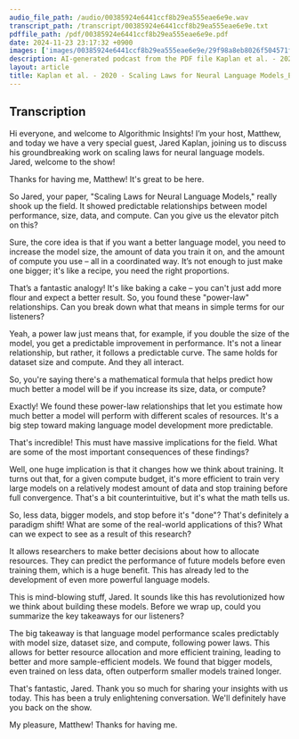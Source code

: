 ```yaml
---
audio_file_path: /audio/00385924e6441ccf8b29ea555eae6e9e.wav
transcript_path: /transcript/00385924e6441ccf8b29ea555eae6e9e.txt
pdffile_path: /pdf/00385924e6441ccf8b29ea555eae6e9e.pdf
date: 2024-11-23 23:17:32 +0900
images: ['images/00385924e6441ccf8b29ea555eae6e9e/29f98a8eb8026f504571f5294972bd2830581fd1dd6ea6504b906ce2ec143a6e.jpg', 'images/00385924e6441ccf8b29ea555eae6e9e/bfcacff8305b83aa68c164047d0b31e14d9b6acdb8774691d19930200dde2203.jpg', 'images/00385924e6441ccf8b29ea555eae6e9e/74a8f397eae5e0269615fcd7f7942f8994f6a9f058cb71e8d0bf91358841a274.jpg', 'images/00385924e6441ccf8b29ea555eae6e9e/14f24b804e26834da104af72b10037b93d2e6001e5a8628b1c20ec0bf7160bc4.jpg', 'images/00385924e6441ccf8b29ea555eae6e9e/dd18ccfc1f7a8a41a72dd6815228b89ffda3d74fb7c0846c02bc783361200eaf.jpg', 'images/00385924e6441ccf8b29ea555eae6e9e/04c7b6cb6f22cfd77ac2857d1685d3258b3b90dc1c48ed4d86e31be8eca363de.jpg', 'images/00385924e6441ccf8b29ea555eae6e9e/29fadd093631faef098da278de5d7fa2accf415295bf7c3351272147844aa55f.jpg', 'images/00385924e6441ccf8b29ea555eae6e9e/dfccb8fb17b93abe27880d23ec70d95be8ef4951e7f7592a59b382ed561efd37.jpg', 'images/00385924e6441ccf8b29ea555eae6e9e/f3ebdbce9a55e24250950ffe9a565b4fbcb1b50fd840989fe37c9e97b793dedf.jpg', 'images/00385924e6441ccf8b29ea555eae6e9e/5efb865c61202dd82f6570a6f0790e3bd22c2566831321a398b29eb1188711a2.jpg', 'images/00385924e6441ccf8b29ea555eae6e9e/194b2a43549fc13a57ffe77aa59e01c79f77131d4e17ea437308582d0c19c78f.jpg', 'images/00385924e6441ccf8b29ea555eae6e9e/403960a1adeeb0ef90fa2f63f21ee101ffb63b8dc46c0ca04e3e7d5dc663bab8.jpg', 'images/00385924e6441ccf8b29ea555eae6e9e/31c95e3c896295e9fcc248847f93b776931d5b15e65e4c98421cbd5ad54260f7.jpg', 'images/00385924e6441ccf8b29ea555eae6e9e/f1b8ab0992b18f46a9947218d5f3d2f91441a18c8cfc683562603e18c6a33197.jpg', 'images/00385924e6441ccf8b29ea555eae6e9e/deffde64c73764e22a43a5a778930b52c449a9b438cbce172b6f858dabe8a3e3.jpg', 'images/00385924e6441ccf8b29ea555eae6e9e/9fe6c2d74dc0370b79516be9af720abf2f7b6343be2244e518422bfb68d887e5.jpg', 'images/00385924e6441ccf8b29ea555eae6e9e/e189880eb16abf11f6f01d3eb660eb831764332e77ef2ed1f8b3523fe3ff5a6b.jpg', 'images/00385924e6441ccf8b29ea555eae6e9e/ecd65c735ca31b8517712e28a00becc63bada1bd9ff8ea03ffacb2ad129dbab6.jpg', 'images/00385924e6441ccf8b29ea555eae6e9e/6201c10f33882daeab608d26b69ae83a900a0f29340ac403b25d8db2897b7521.jpg', 'images/00385924e6441ccf8b29ea555eae6e9e/0c383ac77e868cb6e16d11a39239f70e18d5e4fc66b6b4f4622cf69ff56a40ee.jpg', 'images/00385924e6441ccf8b29ea555eae6e9e/e936e5bac703956bf7ba1ddca5b6a642f3639021b26ee07f6a37be35d919a413.jpg', 'images/00385924e6441ccf8b29ea555eae6e9e/337bd0e2dd8f9b15593d1a99347045fd882b716b2e0d4636941b24dfea58aeed.jpg', 'images/00385924e6441ccf8b29ea555eae6e9e/009108416bdd4ec6dbbc7f35f9d3c147ef0bc2f9795670116a87f7b028f647e5.jpg', 'images/00385924e6441ccf8b29ea555eae6e9e/fcda2af07a549affe3f7a0dac012e3a37c67acc7c3a34b6c62f4d18a38c6e726.jpg', 'images/00385924e6441ccf8b29ea555eae6e9e/d5126bd2c2fc729faf325bf6973dafafa1439337d415470b3bcec8af499c9aba.jpg', 'images/00385924e6441ccf8b29ea555eae6e9e/5ef912ccb280117d0d70ed438a899725e64609615632873185ec4df971d49d42.jpg', 'images/00385924e6441ccf8b29ea555eae6e9e/bc6fc15805a4871673a32b09e29b05450930ba933b26b6d67235193bc6cf7966.jpg', 'images/00385924e6441ccf8b29ea555eae6e9e/21e22550708a5701d858aadf8bda90154cb419dd3d1cf900562aa67a7bbd33c7.jpg', 'images/00385924e6441ccf8b29ea555eae6e9e/ac216b9bf16ba77948f1e35f66baa9e64b2a7290fd814e93f5c06f8aff553615.jpg', 'images/00385924e6441ccf8b29ea555eae6e9e/1ada045e7047e35da4c651eddb085a25683ff69637fd0966a404fd3de75a91f4.jpg', 'images/00385924e6441ccf8b29ea555eae6e9e/382d4e964b553a608c86c3b59f36463790723d1cc1da1435827443cfb6b7c603.jpg', 'images/00385924e6441ccf8b29ea555eae6e9e/d4aa0b3997b3f68fcb39daea3f898c4afd1ec5f5ceed27ba6eb9d7696ba7cdb2.jpg']
description: AI-generated podcast from the PDF file Kaplan et al. - 2020 - Scaling Laws for Neural Language Models_EN / 00385924e6441ccf8b29ea555eae6e9e
layout: article
title: Kaplan et al. - 2020 - Scaling Laws for Neural Language Models_EN
---
```


## Transcription
Hi everyone, and welcome to Algorithmic Insights! I’m your host, Matthew, and today we have a very special guest, Jared Kaplan, joining us to discuss his groundbreaking work on scaling laws for neural language models. Jared, welcome to the show!

Thanks for having me, Matthew! It's great to be here.

So Jared, your paper, "Scaling Laws for Neural Language Models," really shook up the field.  It showed predictable relationships between model performance, size, data, and compute. Can you give us the elevator pitch on this?

Sure, the core idea is that if you want a better language model, you need to increase the model size, the amount of data you train it on, and the amount of compute you use – all in a coordinated way.  It’s not enough to just make one bigger; it's like a recipe, you need the right proportions.

That’s a fantastic analogy! It's like baking a cake – you can't just add more flour and expect a better result. So, you found these "power-law" relationships.  Can you break down what that means in simple terms for our listeners?

Yeah, a power law just means that, for example, if you double the size of the model, you get a predictable improvement in performance. It's not a linear relationship, but rather, it follows a predictable curve.  The same holds for dataset size and compute. And they all interact.

So, you're saying there's a mathematical formula that helps predict how much better a model will be if you increase its size, data, or compute?

Exactly!  We found these power-law relationships that let you estimate how much better a model will perform with different scales of resources.  It's a big step toward making language model development more predictable.

That's incredible! This must have massive implications for the field.  What are some of the most important consequences of these findings?

Well, one huge implication is that it changes how we think about training.  It turns out that, for a given compute budget, it's more efficient to train very large models on a relatively modest amount of data and stop training before full convergence. That's a bit counterintuitive, but it's what the math tells us.

So, less data, bigger models, and stop before it's "done"? That's definitely a paradigm shift!  What are some of the real-world applications of this?  What can we expect to see as a result of this research?

It allows researchers to make better decisions about how to allocate resources.  They can predict the performance of future models before even training them, which is a huge benefit. This has already led to the development of even more powerful language models.

This is mind-blowing stuff, Jared. It sounds like this has revolutionized how we think about building these models.  Before we wrap up, could you summarize the key takeaways for our listeners?

The big takeaway is that language model performance scales predictably with model size, dataset size, and compute, following power laws.  This allows for better resource allocation and more efficient training, leading to better and more sample-efficient models.  We found that bigger models, even trained on less data, often outperform smaller models trained longer.


That's fantastic, Jared.  Thank you so much for sharing your insights with us today. This has been a truly enlightening conversation.  We'll definitely have you back on the show.

My pleasure, Matthew!  Thanks for having me.





